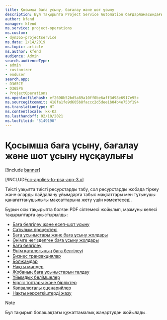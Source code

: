 ```yaml
---
title: Қосымша баға ұсыну, бағалау және шот ұсыну
description: Бұл тақырыпта Project Service Automation бағдарламасындағы баға ұсыну, шот ұсыну және бағалау туралы ақпарат берілген.
author: kfend
manager: kfend
ms.service: project-operations
ms.custom:
- dyn365-projectservice
ms.date: 2/14/2019
ms.topic: article
ms.author: kfend
audience: Admin
search.audienceType:
- admin
- customizer
- enduser
search.app:
- D365CE
- D365PS
- ProjectOperations
ms.openlocfilehash: ef2698b52bd5a89a10ff0be6aff3d98e6917e95c
ms.sourcegitcommit: 418fa1fe9d605b8faccc2d5dee1b04b4e753f194
ms.translationtype: HT
ms.contentlocale: kk-KZ
ms.lasthandoff: 02/10/2021
ms.locfileid: "5149190"
---
```

# <a name="advanced-quoting-pricing-and-billing-guide"></a>Қосымша баға ұсыну, бағалау және шот ұсыну нұсқаулығы

[!include [banner](../../includes/psa-now-project-operations.md)]

[!INCLUDE[cc-applies-to-psa-app-3.x](../../includes/cc-applies-to-psa-app-3x.md)]

Тиісті уақытта тиісті ресурстарды табу, сол ресурстарды жобада тіркеу және оларды пайдалану ұйымдарға табыс мақсаттары мен тұтынушы қанағаттанушылығы мақсаттарына жету үшін көмектеседі. 

Бұрын осы тақырыпта болған PDF сілтемесі жойылып, мазмұны келесі тақырыптарға ауыстырылды:

- [Баға белгілеу және есеп-шот ұсыну](../quote-bill-price.md)
- [Сатылым процестері](../basic-sales-process.md)
- [Баға ұсыныстары және баға ұсыну жолдары](../basic-quote-lines.md)
- [Өнімге негізделген баға ұсыну жолдары](../product-based-quote-lines.md)
- [Баға белгілеу](../basic-pricing.md)
- [Өнім каталогының баға белгілеуі](../product-catalog-pricing.md)
- [Бизнес транзакциялар](../basic-business-transactions.md)
- [Болжамдар](../estimates.md)
- [Нақты мәндер](../actuals.md)
- [Жобаның баға ұсыныстарын талдау](../basic-analyzing-quotes.md)
- [Ұйымдық бөлімшелер](../advanced-organizational.md)
- [Бірлік топтары және бірліктер](../advanced-units.md)
- [Көпвалюталы сценарийлер](../advanced-currency.md)
- [Нақты көрсеткіштерді жазу](../advanced-actuals.md)

> [!NOTE]
> Бұл тақырып болашақтағы құжаттамалық жаңартудан жойылады. 
